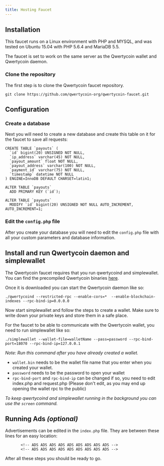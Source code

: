 ```yaml
---
title: Hosting Faucet
---
```


## Installation
This faucet runs on a Linux environment with PHP and MYSQL, and was tested on Ubuntu 15.04 with PHP 5.6.4 and MariaDB 5.5.

The faucet is set to work on the same server as the Qwertycoin wallet and Qwertycoin daemon.

### Clone the repository
The first step is to clone the Qwertycoin faucet repository.

```
git clone https://github.com/qwertycoin-org/qwertycoin-faucet.git
```

## Configuration
### Create a database
Next you will need to create a new database and create this table on it for the faucet to save all requests:

```
CREATE TABLE `payouts` (
  `id` bigint(20) UNSIGNED NOT NULL,
  `ip_address` varchar(45) NOT NULL,
  `payout_amount` float NOT NULL,
  `payout_address` varchar(100) NOT NULL,
  `payment_id` varchar(75) NOT NULL,
  `timestamp` datetime NOT NULL
) ENGINE=InnoDB DEFAULT CHARSET=latin1;

ALTER TABLE `payouts`
  ADD PRIMARY KEY (`id`);

ALTER TABLE `payouts`
  MODIFY `id` bigint(20) UNSIGNED NOT NULL AUTO_INCREMENT, AUTO_INCREMENT=1;
```

### Edit the ```config.php``` file
After you create your database you will need to edit the ```config.php``` file with all your custom parameters and database information.

## Install and run Qwertycoin daemon and simplewallet
The Qwertycoin faucet requires that you run qwertycoind and simplewallet. You can find the precompiled Qwertycoin binaries [here](https://github.com/qwertycoin-org/qwertycoin/releases).

Once it is downloaded you can start the Qwertycoin daemon like so:

```
./qwertycoind --restricted-rpc --enable-cors=*  --enable-blockchain-indexes --rpc-bind-ip=0.0.0.0
```

Now start simplewallet and follow the steps to create a wallet. Make sure to write down your private keys and store them in a safe place.

For the faucet to be able to communicate with the Qwertycoin wallet, you need to run simplewallet like so:

```
./simplewallet --wallet-file=walletName --pass=password --rpc-bind-port=18070 --rpc-bind-ip=127.0.0.1
```

*Note: Run this command after you have already created a wallet.*

* ```wallet.bin``` needs to be the wallet file name that you enter when you created your wallet.
* ```password``` needs to be the password to open your wallet
* ```rpc-bind-port``` and ```rpc-bind-ip``` can be changed if so, you need to edit index.php and request.php (Please don't edit, as you may end up opening the wallet rpc to the public)

*To keep qwertycoind and simplewallet running in the background you can use the ```screen``` command.*

## Running Ads *(optional)*
Advertisements can be edited in the ```index.php``` file. They are between these lines for an easy location:

```
       <!-- ADS ADS ADS ADS ADS ADS ADS ADS ADS -->
       <!-- ADS ADS ADS ADS ADS ADS ADS ADS ADS -->
```

After all these steps you should be ready to go.
